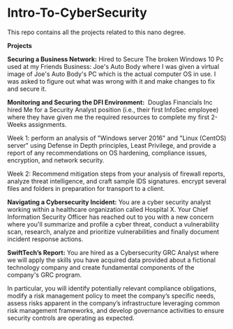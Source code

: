 # Intro-To-CyberSecurity
This repo contains all the projects related to this nano degree.

**Projects**

**Securing a Business Network:** Hired to Secure The broken Windows 10 Pc used at my Friends Business: Joe's Auto Body where I was given a virtual image of Joe's Auto Body's PC which is the actual computer OS in use. I was asked to figure out what was wrong with it and make changes to fix and secure it.

**Monitoring and Securing the DFI Environment:**  Douglas Financials Inc hired Me for a Security Analyst position (i.e., their first InfoSec employee) where they have given me the required resources to complete my first 2-Weeks assignments.

Week 1: perform an analysis of "Windows server 2016" and "Linux (CentOS) server" using Defense in Depth principles, Least Privilege, and provide a report of any recommendations on OS hardening, compliance issues, encryption, and network security.

Week 2: Recommend mitigation steps from your analysis of firewall reports, analyze threat intelligence, and craft sample IDS signatures. encrypt several files and folders in preparation for transport to a client.

**Navigating a Cybersecurity Incident:** You are a cyber security analyst working within a healthcare organization called Hospital X. Your Chief Information Security Officer has reached out to you with a new concern where you'll summarize and profile a cyber threat, conduct a vulnerability scan, research, analyze and prioritize vulnerabilities and finally document incident response actions.

**SwiftTech’s Report:** You are hired as a Cybersecurity GRC Analyst where we will apply the skills you have acquired data provided about a fictional technology company and create fundamental components of the company's GRC program.

In particular, you will identify potentially relevant compliance obligations, modify a risk management policy to meet the company’s specific needs, assess risks apparent in the company’s infrastructure leveraging common risk management frameworks, and develop governance activities to ensure security controls are operating as expected.
